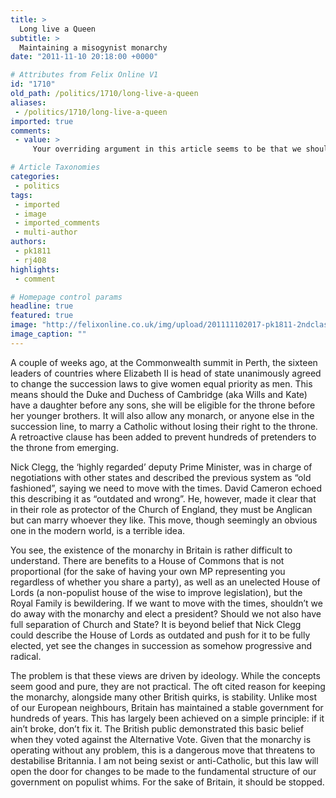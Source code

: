 ```yaml
---
title: >
  Long live a Queen
subtitle: >
  Maintaining a misogynist monarchy
date: "2011-11-10 20:18:00 +0000"

# Attributes from Felix Online V1
id: "1710"
old_path: /politics/1710/long-live-a-queen
aliases:
 - /politics/1710/long-live-a-queen
imported: true
comments:
 - value: >
     Your overriding argument in this article seems to be that we shouldn't change the rules of succession, let alone contemplate switching to a republican system, or in fact make any changes to the British political system because this will apparently destabilise the country. This thinking doesn't stand up to scrutiny: there are many representative democracies in the world that don't have a monarch as head of state and survive without their societies descending into chaos. Why would changes to the executive branch of government, even the trivial one you are against, bring this about?

# Article Taxonomies
categories:
 - politics
tags:
 - imported
 - image
 - imported_comments
 - multi-author
authors:
 - pk1811
 - rj408
highlights:
 - comment

# Homepage control params
headline: true
featured: true
image: "http://felixonline.co.uk/img/upload/201111102017-pk1811-2ndclassstamp---large.jpg"
image_caption: ""
---
```


A couple of weeks ago, at the Commonwealth summit in Perth, the sixteen leaders of countries where Elizabeth II is head of state unanimously agreed to change the succession laws to give women equal priority as men. This means should the Duke and Duchess of Cambridge (aka Wills and Kate) have a daughter before any sons, she will be eligible for the throne before her younger brothers. It will also allow any monarch, or anyone else in the succession line, to marry a Catholic without losing their right to the throne. A retroactive clause has been added to prevent hundreds of pretenders to the throne from emerging.

Nick Clegg, the ‘highly regarded’ deputy Prime Minister, was in charge of negotiations with other states and described the previous system as “old fashioned”, saying we need to move with the times. David Cameron echoed this describing it as “outdated and wrong”. He, however, made it clear that in their role as protector of the Church of England, they must be Anglican but can marry whoever they like. This move, though seemingly an obvious one in the modern world, is a terrible idea.

You see, the existence of the monarchy in Britain is rather difficult to understand. There are benefits to a House of Commons that is not proportional (for the sake of having your own MP representing you regardless of whether you share a party), as well as an unelected House of Lords (a non-populist house of the wise to improve legislation), but the Royal Family is bewildering. If we want to move with the times, shouldn’t we do away with the monarchy and elect a president? Should we not also have full separation of Church and State? It is beyond belief that Nick Clegg could describe the House of Lords as outdated and push for it to be fully elected, yet see the changes in succession as somehow progressive and radical.

The problem is that these views are driven by ideology. While the concepts seem good and pure, they are not practical. The oft cited reason for keeping the monarchy, alongside many other British quirks, is stability. Unlike most of our European neighbours, Britain has maintained a stable government for hundreds of years. This has largely been achieved on a simple principle: if it ain’t broke, don’t fix it. The British public demonstrated this basic belief when they voted against the Alternative Vote. Given that the monarchy is operating without any problem, this is a dangerous move that threatens to destabilise Britannia. I am not being sexist or anti-Catholic, but this law will open the door for changes to be made to the fundamental structure of our government on populist whims. For the sake of Britain, it should be stopped.
